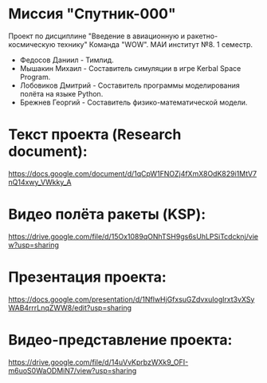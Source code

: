 # Миссия "Спутник-000"
Проект по дисциплине "Введение в авиационную и ракетно-космическую технику"
Команда "WOW". МАИ институт №8. 1 семестр.

- Федосов Даниил - Тимлид.
- Мышакин Михаил - Составитель симуляции в игре Kerbal Space Program.
- Лобовиков Дмитрий - Составитель программы моделирования полёта на языке Python.
- Брежнев Георгий - Составитель физико-математической модели.

# Текст проекта (Research document):
https://docs.google.com/document/d/1qCpW1FNOZj4fXmX8OdK829i1MtV7nQ14xwy_VWkky_A

# Видео полёта ракеты (KSP):
https://drive.google.com/file/d/15Ox1089qONhTSH9gs6sUhLPSiTcdcknj/view?usp=sharing

# Презентация проекта:
https://docs.google.com/presentation/d/1NflwHjGfxsuGZdvxuIoglrxt3vXSyWAB4rrrLnqZWW8/edit?usp=sharing

# Видео-представление проекта:
https://drive.google.com/file/d/14uVvKprbzWXk9_OFI-m6uoS0WaODMiN7/view?usp=sharing
